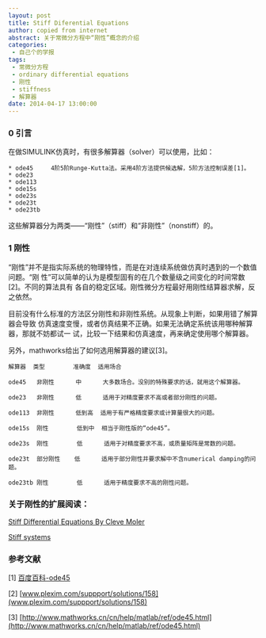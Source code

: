 ```yaml
---
layout: post
title: Stiff Diferential Equations
author: copied from internet
abstract: 关于常微分方程中“刚性”概念的介绍
categories: 
 - 自己个的学报
tags: 
 - 常微分方程
 - ordinary differential equations
 - 刚性
 - stiffness
 - 解算器
date: 2014-04-17 13:00:00
---
```


### 0 引言

在做SIMULINK仿真时，有很多解算器（solver）可以使用，比如：

    * ode45     4阶5阶Runge-Kutta法。采用4阶方法提供候选解，5阶方法控制误差[1]。
    * ode23
    * ode113
    * ode15s
    * ode23s
    * ode23t
    * ode23tb

这些解算器分为两类——“刚性”（stiff）和“非刚性”（nonstiff）的。

### 1 刚性

“刚性”并不是指实际系统的物理特性，而是在对连续系统做仿真时遇到的一个数值问题。“刚
性”可以简单的认为是模型固有的在几个数量级之间变化的时间常数\[2\]。不同的算法具有
各自的稳定区域。刚性微分方程最好用刚性结算器求解，反之依然。

目前没有什么标准的方法区分刚性和非刚性系统。从现象上判断，如果用错了解算器会导致
仿真速度变慢，或者仿真结果不正确。如果无法确定系统该用哪种解算器，那就不妨都试一
试，比较一下结果和仿真速度，再来确定使用哪个解算器。

另外，mathworks给出了如何选用解算器的建议\[3\]。

    解算器  类型        准确度  适用场合

    ode45   非刚性      中      大多数场合。没别的特殊要求的话，就用这个解算器。

    ode23   非刚性      低      适用于对精度要求不高或者部分刚性的问题。

    ode113  非刚性      低到高  适用于有严格精度要求或计算量很大的问题。
    
    ode15s  刚性        低到中  相当于刚性版的“ode45”。

    ode23s  刚性        低      适用于对精度要求不高，或质量矩阵是常数的问题。

    ode23t  部分刚性    低      适用于部分刚性并要求解中不含numerical damping的问题。
    
    ode23tb 刚性        低      适用于精度要求不高的刚性问题。

### 关于刚性的扩展阅读：

[Stiff Differential Equations By Cleve Moler](http://www.mathworks.cn/company/newsletters/articles/stiff-differential-equations.html)

[Stiff systems](www.scholarpedia.org/article/Stiff_systems)

### 参考文献

\[1\] [百度百科-ode45](http://baike.baidu.com/link?url=i56H2pPWMUbNdtccBa2rAazWA27Neze3loXNd_JdA6aZbMYn0j-MYVmAewFq5hdkHEEgKO_xGpayTC1wl_ZqjK)

\[2\] [www.plexim.com/suppport/solutions/158](www.plexim.com/suppport/solutions/158)

\[3\] [http://www.mathworks.cn/cn/help/matlab/ref/ode45.html](http://www.mathworks.cn/cn/help/matlab/ref/ode45.html)
